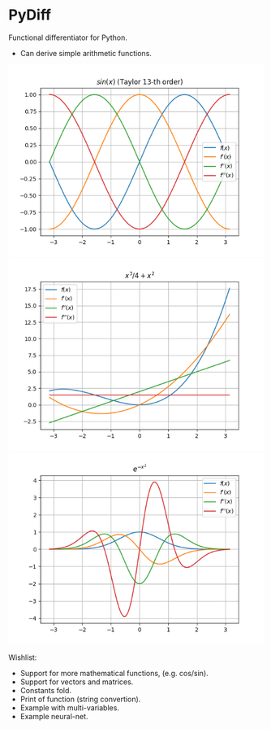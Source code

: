# PyDiff

Functional differentiator for Python.

+ Can derive simple arithmetic functions.

![Example 1](/images/Figure_1.png) <br>
![Example 2](/images/Figure_2.png) <br>
![Example 3](/images/Figure_3.png) <br>

Wishlist:
- Support for more mathematical functions, (e.g. cos/sin).
- Support for vectors and matrices.
- Constants fold.
- Print of function (string convertion).
- Example with multi-variables.
- Example neural-net.